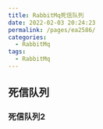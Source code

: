 ```yaml
---
title: RabbitMq死信队列
date: 2022-02-03 20:24:23
permalink: /pages/ea2586/
categories:
  - RabbitMq
tags:
  - RabbitMq
---
```


## 死信队列

### 死信队列2
